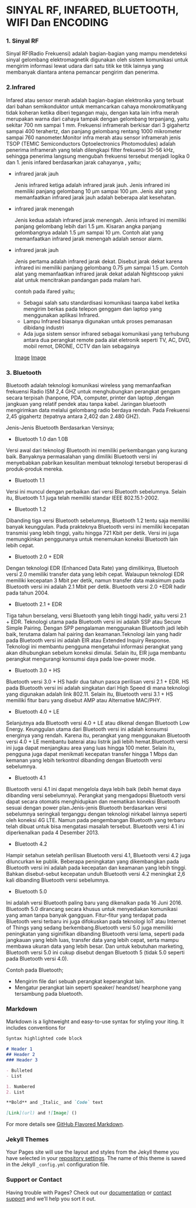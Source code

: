    # SINYAL RF, INFARED, BLUETOOTH, WIFI Dan ENCODING
 
### 1. Sinyal RF
  Sinyal RF(Radio Frekuensi) adalah bagian-bagian yang mampu mendeteksi sinyal gelombang elektromagnetik digunakan oleh sistem komunikasi untuk mengirim informasi lewat
  udara dari satu titik ke titik lainnya yang membanyak diantara antena pemancar pengirim dan penerima.

### 2.Infrared
   Infared atau sensor merah adalah bagian-bagian elektronika yang terbuat dari bahan semikonduktor untuk memancarkan cahaya monokromatikyang tidak koheran ketika diberi
   tegangan maju, dengan kata lain infra merah merupakan warna dari cahaya tampak dengan gelombang terpanjang, yaitu sekitar 700 nm sampai 1 mm.
   Frekuensi inframerah berkisar dari 3 gigahertz sampai 400 terahertz, dan panjang gelombang rentang 1000 mikrometer sampai 760 nanometer.Monitor infra merah atau sensor
   inframerah jenis TSOP (TEMIC Semiconductors Optoelectronics Photomodules) adalah penerima inframerah yang telah dilengkapi filter frekuensi 30-56 kHz, sehingga penerima
   langsung mengubah frekuensi tersebut menjadi logika 0 dan 1.
   jenis infared berdasarkan jarak cahayanya , yaitu;
   - infrared jarak jauh
      
      Jenis infrared ketiga adalah infrared jarak jauh. Jenis infrared ini memiliki panjang gelombang 10 µm sampai 100 µm. Jenis alat yang memanfaatkan infrared jarak jauh             adalah beberapa alat kesehatan. 
   - infrared jarak menengah
       
       Jenis kedua adalah infrared jarak menengah. Jenis infrared ini memiliki panjang gelombang lebih dari 1.5 µm. Kisaran angka panjang gelombangnya adalah 1.5 µm sampai
       10 µm. Contoh alat yang memanfaatkan infrared jarak menengah adalah sensor alarm.
   - infrared jarak jauh
     
      Jenis pertama adalah infrared jarak dekat. Disebut jarak dekat karena infrared ini memiliki panjang gelombang 0.75 µm sampai 1.5 µm. Contoh alat yang memanfaatkan infrared
      jarak dekat adalah Nightscoop yakni alat untuk mencitrakan pandangan pada malam hari.
      
      contoh pada ifared yaitu;
      - Sebagai salah satu standardisasi komunikasi taanpa kabel ketika mengirim berkas pada telepon genggam dan laptop yang menggunakan aplikasi Infrared.
      - Lampu Infrared biasanya digunakan untuk proses pemanasan dibidang industri 
      - Ada juga sistem sensor infrared sebagai komunikasi yang terhubung antara dua perangkat remote pada alat eletronik seperti TV, AC, DVD, mobil remot, DRONE, CCTV dan lain 
      sebagainya
      
       [Image](Cara_Mengontrol_Nyala_Lampu_LED_Dengan_IR_Remote_Menggunakan_Arduino_by_Konekthing.jpg)
                    [Image](masihol.jpg)
             
### 3. Bluetooth 
   Bluetooth adalah teknologi komunikasi wireless yang memanfaafkan frekuensi Radio ISM 2,4 GHZ untuk menghubungkan perangkat gengam secara terpisah (hanpone, PDA, computer,
   printer dan laptop ,dengan jangkuan yang relatif pendek atau tanpa kabel.
   Jaringan bluetooth mengirimkan data melalui gelombang radio berdaya rendah. Pada Frekuensi 2,45 gigahertz (tepatnya antara 2,402 dan 2.480 GHZ).
   
   Jenis-Jenis Bluetooth Berdasarkan Versinya;
   - Bluetooth 1.0 dan 1.0B
  
  Versi awal dari teknologi Bluetooth ini memiliki perkembangan yang kurang baik. Banyaknya permasalahan yang dimiliki Bluetooth versi ini menyebabkan pabrikan kesulitan
   membuat teknologi tersebut beroperasi di produk-produk mereka.
   - Bluetooth 1.1
    
   Versi ini muncul dengan perbaikan dari versi Bluetooth sebelumnya. Selain itu, Bluetooth 1.1 juga telah memiliki standar IEEE 802.15.1-2002.
   - Bluetooth 1.2
   
   Dibanding tiga versi Bluetooth sebelumnya, Bluetooth 1.2 tentu saja memiliki banyak keunggulan. Pada prakteknya Bluetooth versi ini memiliki kecepatan transmisi yang lebih
   tinggi, yaitu hingga 721 Kbit per detik. Versi ini juga memungkinkan penggunanya untuk menemukan koneksi Bluetooth lain lebih cepat.
   - Bluetooth 2.0 + EDR
   
   Dengan teknologi EDR (Enhanced Data Rate) yang dimilikinya, Bluetooh versi 2.0 memiliki transfer data yang lebih cepat. Walaupun teknologi EDR memiliki kecepatan 3 Mbit per 
   detik, namun transfer data maksimum pada Bluetooth versi ini adalah 2.1 Mbit per detik. Bluetooth versi 2.0 +EDR hadir pada tahun 2004.
   - Bluetooth 2.1 + EDR
   
   Tiga tahun berselang, versi Bluetooth yang lebih tinggi hadir, yaitu versi 2.1 + EDR. Teknologi utama pada Bluetooth versi ini adalah SSP atau Secure Simple Pairing. Dengan
   SPP pengalaman menggunakan Bluetooth jadi lebih baik, terutama dalam hal pairing dan keamanan.Teknologi lain yang hadir pada Bluetooth versi ini adalah EIR atau Extended 
   Inquiry Response. Teknologi ini membantu pengguna mengetahui informasi perangkat yang akan dihubungkan sebelum koneksi dimulai. Selain itu, EIR juga membantu perangkat
   mengurangi konsumsi daya pada low-power mode.
   - Bluetooth 3.0 + HS
   
   Bluetooth versi 3.0 + HS hadir dua tahun pasca perilisan versi 2.1 + EDR. HS pada Bluetooth versi ini adalah singkatan dari High Speed di mana teknologi yang digunakan adalah
   link 802.11. Selain itu, Bluetooth versi 3.1 + HS memiliki fitur baru yang disebut AMP atau Alternative MAC/PHY.
   - Bluetooth 4.0 + LE
   
   Selanjutnya ada Bluetooth versi 4.0 + LE atau dikenal dengan Bluetooth Low Energy. Keunggulan utama dari Bluetooth versi ini adalah konsumsi energinya yang rendah. Karena
   itu, perangkat yang menggunakan Bluetooth versi 4.0 + LE membantu baterai atau listrik jadi lebih hemat.Bluetooth versi ini juga dapat menjangkau area yang luas hingga 100
   meter. Selain itu, pengguna juga dapat menikmati kecepatan transfer hingga 1 Mbps dan kemanan yang lebih terkontrol dibanding dengan Bluetooth versi sebelumnya.
   - Bluetooth 4.1
   
   Bluetooth versi 4.1 ini dapat mengelola daya lebih baik (lebih hemat daya dibanding versi sebelumnya). Perangkat yang mengadopsi Bluetooth versi dapat secara otomatis
   menghidupkan dan mematikan koneksi Bluetooth sesuai dengan power plan.Jenis-jenis Bluetooth berdasarkan versi sebelumnya seringkali terganggu dengan teknologi nirkabel
   lainnya seperti oleh koneksi 4G LTE. Namun pada pengembangan Bluetooth yang terbaru telah dibuat untuk bisa mengatasi masalah tersebut. Bluetooth versi 4.1 ini diperkenalkan
   pada 4 Desember 2013.
   - Bluetooth 4.2
   
   Hampir setahun setelah perilisan Bluetooth versi 4.1, Bluetooth versi 4.2 juga diluncurkan ke publik. Beberapa peningkatan yang dikembangkan pada Bluetooth versi ini adalah 
   pada kecepatan dan keamanan yang lebih tinggi. Bahkan disebut-sebut kecepatan unduh Bluetooth versi 4.2 meningkat 2,6 kali dibanding Bluetooth versi sebelumnya.
   -  Bluetooth 5.0
   
   Ini adalah versi Bluetooth paling baru yang dikenalkan pada 16 Juni 2016. Bluetooth 5.0 dirancang secara khusus untuk menyediakan komunikasi yang aman tanpa banyak gangguan.
   Fitur-fitur yang terdapat pada Bluetooth versi terbaru ini juga difokuskan pada teknologi IoT atau Internet of Things yang sedang berkembang.Bluetooth versi 5.0 juga memiliki
   peningkatan yang siginifikan dibanding Bluetooth versi lama, seperti pada jangkauan yang lebih luas, transfer data yang lebih cepat, serta mampu membawa ukuran data yang
   lebih besar. Dan untuk kebutuhan marketing, Bluetooth versi 5.0 ini cukup disebut dengan Bluetooth 5 (tidak 5.0 seperti pada Bluetooth versi 4.0).
   
  Contoh pada Bluetooth;
   - Mengirim file dari sebuah perangkat keperangkat lain.
   - Mengatur perangkat lain seperti speaker/ heandset/ hearphone yang tersambung pada bluetooth. 

   
   
         
           
     
      
      
     
   
   
      
   
### Markdown
Markdown is a lightweight and easy-to-use syntax for styling your iting. It includes conventions for

```markdown
Syntax highlighted code block

# Header 1
## Header 2
### Header 3

- Bulleted
- List

1. Numbered
2. List

**Bold** and _Italic_ and `Code` text

[Link](url) and ![Image] ()
```

For more details see [GitHub Flavored Markdown](https://guides.github.com/features/mastering-markdown/).

### Jekyll Themes

Your Pages site will use the layout and styles from the Jekyll theme you have selected in your [repository settings](https://github.com/sahala12/-Jaringan-Nirkabel-/settings). The name of this theme is saved in the Jekyll `_config.yml` configuration file.

### Support or Contact

Having trouble with Pages? Check out our [documentation](https://docs.github.com/categories/github-pages-basics/) or [contact support](https://github.com/contact) and we’ll help you sort it out.
